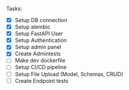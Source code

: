 Tasks:
- [x] Setup DB connection
- [x] Setup alembic
- [x] Setup FastAPI User
- [x] Setup Authentication
- [X] Setup admin panel
- [x] Create Admintests
- [ ] Make dev dockerfile
- [ ] Setup CI/CD pipeline
- [ ] Setup File Upload (Model, Schemas, CRUD)
- [ ] Create Endpoint tests
